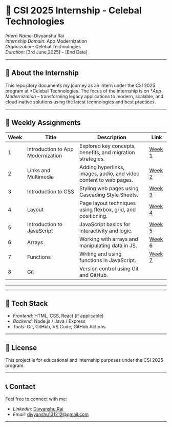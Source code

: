 # 🚀 CSI 2025 Internship - Celebal Technologies

*Intern Name:* Divyanshu Rai  
*Internship Domain:* App Modernization  
*Organization:* Celebal Technologies  
*Duration:* [3rd June,2025] – [End Date]  

---

## 🧩 About the Internship

This repository documents my journey as an intern under the CSI 2025 program at *Celebal Technologies. The focus of the internship is on **App Modernization* – transforming legacy applications to modern, scalable, and cloud-native solutions using the latest technologies and best practices.

---

## 📌 Weekly Assignments

| Week | Title | Description | Link |
|------|-------|-------------|------|
| 1 | Introduction to App Modernization | Explored key concepts, benefits, and migration strategies. | [Week 1](https://github.com/DivyanshuRai1510/Celebal-CSI-2025/blob/main/Assignment%201) |
| 2    | Links and Multimedia          | Adding hyperlinks, images, audio, and video content to web pages. | [Week 2](https://github.com/DivyanshuRai1510/Celebal-CSI-2025/blob/main/Assignment%202) |
| 3    | Introduction to CSS           | Styling web pages using Cascading Style Sheets.                    | [Week 3](https://github.com/DivyanshuRai1510/Celebal-CSI-2025/blob/main/Assignment%203) |
| 4    | Layout                        | Page layout techniques using flexbox, grid, and positioning.       | [Week 4](https://github.com/DivyanshuRai1510/Celebal-CSI-2025/tree/main/Assignment%204%20) |
| 5    | Introduction to JavaScript    | JavaScript basics for interactivity and logic.                     | [Week 5](https://github.com/DivyanshuRai1510/Celebal-CSI-2025/tree/main/Assignment%205) |
| 6    | Arrays                        | Working with arrays and manipulating data in JS.                   | [Week 6](https://github.com/DivyanshuRai1510/Celebal-CSI-2025/tree/main/Assignment%206) |
| 7    | Functions                     | Writing and using functions in JavaScript.                         | [Week 7](https://github.com/DivyanshuRai1510/Celebal-CSI-2025/tree/main/Assignment%207) |
| 8    | Git                           | Version control using Git and GitHub.   
---

---

## 📎 Tech Stack

- *Frontend:* HTML, CSS, React (if applicable)  
- *Backend:* Node.js / Java / Express  
- *Tools:* Git, GitHub, VS Code, GitHub Actions

---

## 📃 License

This project is for educational and internship purposes under the CSI 2025 program.

---

## 📞 Contact

Feel free to connect with me:

- *LinkedIn:* [Divyanshu Rai](https://www.linkedin.com/in/divyanshurai1510/)
- *Email:* divyanshu131212@gmail.com

---
